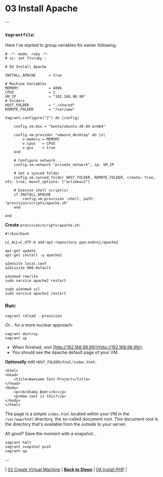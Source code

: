 # 03 Install Apache

--

### `Vagrantfile`:

Here I've started to group variables for easier following.

```
# -*- mode: ruby -*-
# vi: set ft=ruby :

# 03 Install Apache

INSTALL_APACHE      = true

# Machine Variables
MEMORY              = 4096
CPUS                = 1
VM_IP               = "192.168.98.99"
# Folders
HOST_FOLDER         = "./shared"
REMOTE_FOLDER       = "/var/www"

Vagrant.configure("2") do |config|

	config.vm.box = "bento/ubuntu-20.04-arm64"

	config.vm.provider "vmware_desktop" do |v|
		v.memory = MEMORY
		v.cpus   = CPUS
		v.gui    = true
	end

	# Configure network...
	config.vm.network "private_network", ip: VM_IP

	# Set a synced folder
	config.vm.synced_folder HOST_FOLDER, REMOTE_FOLDER, create: true, nfs: true, mount_options: ["actimeo=2"]

	# Execute shell script(s)
	if INSTALL_APACHE
		config.vm.provision :shell, path: "provision/scripts/apache.sh"
	end

end
```

**Create** `provision/scripts/apache.sh`:

```
#!/bin/bash

LC_ALL=C.UTF-8 add-apt-repository ppa:ondrej/apache2

apt-get update
apt-get install -y apache2

a2ensite local.conf
a2dissite 000-default

a2enmod rewrite
sudo service apache2 restart

sudo a2enmod ssl
sudo service apache2 restart
```

### Run:

```
vagrant reload --provision
```

*Or...* for a more nuclear approach:

```
vagrant destroy
vagrant up
```

* When finished, visit [http://192.168.98.99/](http://192.168.98.99/).
* You should see the Apache default page of your VM.

**Optionally** edit `HOST_FOLDER/html/index.html`:

```
<html>
<head>
	<title>Awesome Test Project</title>
</head>
<body>
	<p><b>Shaka Bom!</b></p>
	<p>How cool is this?</p>
</body>
</html>
```
The page is a simple `index.html` located within your VM in the `/var/www/html` directory, the so-called document root. This document root is the directory that's available from the outside to your server.

All good? Save the moment with a snapshot...

```
vagrant halt
vagrant snapshot push
vagrant up
```

--

<!-- 03 Install Apache -->
| [02 Create Virtual Machine](./02_Create_Virtual_Machine.md)
| [**Back to Steps**](../README.md)
| [04 Install PHP](./04_Install_PHP.md)
|
